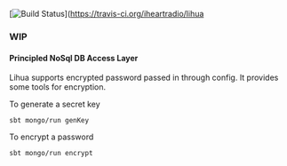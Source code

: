 [![Build Status](https://travis-ci.org/iheartradio/lihua.svg?branch=master)](https://travis-ci.org/iheartradio/lihua

### WIP

#### Principled NoSql DB Access Layer


Lihua supports encrypted password passed in through config. It provides some tools for encryption. 

To generate a secret key
```
sbt mongo/run genKey
```

To encrypt a password
```
sbt mongo/run encrypt
```

